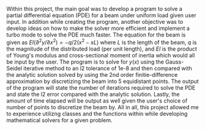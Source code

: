 Within this project, the main goal was to develop a program to solve a partial differential equation (PDE) for a beam under uniform load given user input. In addition while creating the program, another objective was to develop ideas on how to make the solver more efficient and implement a turbo mode to solve the PDE much faster. The equation for the beam is given as $EI(∂^2y/∂x^2) = -q/2(x^2-xL)$ where $L$ is the length of the beam, $q$ is the magnitude of the distributed load (per unit length), and $EI$ is the product of Young's modulus and cross-sectional moment of inertia which would all be input by the user. The program is to solve for $y(x)$ using the Gauss-Seidel iterative method to an l2 tolerance of 1e-8 and then compared with the analytic solution solved by using the 2nd order finitie-difference approximation by discretizing the beam into 5 equidistant points. The output of the program will state the number of iterations required to solve the PDE and state the l2 error compared with the analytic solution. Lastly, the amount of time elapsed will be output as well given the user's choice of number of points to discretize the beam by. All in all, this project allowed me to experience utilizng classes and the functions within while developing mathematical solvers for a given problem.
